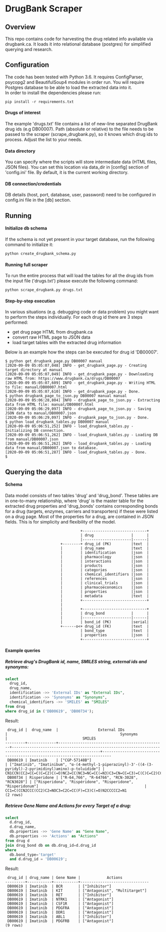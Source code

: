 # DrugBank Scraper

## Overview

This repo contains code for harvesting the drug related info available via drugbank.ca. It loads it into relational database (postgres) for simplified querying and research.

## Configuration

The code has been tested with Python 3.6. It requires ConfigParser, psycopg2 and BeautifulSoup4 modules in order run. You will require Postgres database to be able to load the extracted data into it.  
In order to install the dependencies please run:
```
pip install -r requirements.txt
```


#### Drugs of interest

The example 'drugs.txt' file contains a list of new-line separated DrugBank drug ids (e.g DB00007). Path (absolute or relative) to the file needs to be passed to the scraper (scrape_drugbank.py), so it knows which drug ids to process. Adjust the list to your needs. 

#### Data directory

You can specify where the scripts will store intermediate data (HTML files, JSON files). You can set this location via data_dir in [config] section of 'config.ini' file. By default, it is the current working directory.

#### DB connection/credentials

DB details (host, port, database, user, password) need to be configured in config.ini file in the [db] section.

## Running

#### Initialize db schema

If the schema is not yet present in your target database, run the following command to initialize it:
```
python create_drugbank_schema.py
```

#### Running full scraper

To run the entire process that will load the tables for all the drug ids from the input file ('drugs.txt') please execute the following command:
```
python scrape_drugbank.py drugs.txt
```

#### Step-by-step execution

In various situations (e.g. debugging code or data problem) you might want to perform the steps individually. For each drug id there are 3 steps performed:
* get drug page HTML from drugbank.ca
* convert raw HTML page to JSON data
* load target tables with the extracted drug information

Below is an example how the steps can be executed for drug id 'DB00007'.
```
$ python get_drugbank_page.py DB00007 manual
[2020-09-09 05:05:07,048] INFO - get_drugbank_page.py - Creating target directory at manual
[2020-09-09 05:05:07,049] INFO - get_drugbank_page.py - Downloading raw HTML from: https://www.drugbank.ca/drugs/DB00007
[2020-09-09 05:05:07,609] INFO - get_drugbank_page.py - Writing HTML to file: manual/DB00007.html
[2020-09-09 05:05:07,610] INFO - get_drugbank_page.py - Done.
$ python drugbank_page_to_json.py DB00007 manual manual
[2020-09-09 05:06:28,804] INFO - drugbank_page_to_json.py - Extracting data from HTML file: manual/DB00007.html
[2020-09-09 05:06:29,097] INFO - drugbank_page_to_json.py - Saving JSON data to manual/DB00007.json
[2020-09-09 05:06:29,097] INFO - drugbank_page_to_json.py - Done.
$ python load_drugbank_tables.py DB00007 manual
[2020-09-09 05:06:51,252] INFO - load_drugbank_tables.py - Initializing DB connection.
[2020-09-09 05:06:51,262] INFO - load_drugbank_tables.py - Loading DB from manual/DB00007.json
[2020-09-09 05:06:51,262] INFO - load_drugbank_tables.py - Loading data from manual/DB00007.json to database.
[2020-09-09 05:06:51,287] INFO - load_drugbank_tables.py - Done.
$
```

## Querying the data

#### Schema

Data model consists of two tables 'drug' and 'drug_bond'. These tables are in one-to-many relationship, where 'drug' is the master table for the extracted drug properties and 'drug_bonds' contains corresponding
bonds for a drug (targets, enzymes, carriers and transporters) if these were listed on a drug page. Most of the properties for a drug, are contained in JSON fields. This is for simplicity and flexibility of the 
model. 
```
                                  +-----------------------------+
                                  | drug                 |      |
                                  |----------------------|------|
                         +--------+ drug_id (PK)         |text  |
                         |        | drug_name            |text  |
                         |        | identification       |json  |
                         |        | pharmacology         |json  |
                         |        | interactions         |json  |
                         |        | products             |json  |
                         |        | categories           |json  |
                         |        | chemical_identifiers |json  |
                         |        | references           |json  |
                         |        | clinical_trials      |json  |
                         |        | pharmacoeconomics    |json  |
                         |        | properties           |json  |
                         |        | metadata             |text  |
                         |        +-----------------------------+
                         |
                         |        +-----------------------------+
                         |        | drug_bond            |      |
                         |        |----------------------|------|
                         |        | bond_id (PK)         |serial|
                         +------o<+ drug_id (FK)         |text  |
                                  | bond_type            |text  |
                                  | properties           |json  |
                                  +-----------------------------+
```

#### Example queries

##### Retrieve drug's DrugBank id, name, SMILES string, external ids and synonyms:
```sql
select 
  drug_id, 
  drug_name, 
  identification ->> 'External IDs' as "External IDs", 
  identification ->> 'Synonyms' as "Synonyms",
  chemical_identifiers ->> 'SMILES' as "SMILES"
from drug
where drug_id in ('DB00619', 'DB00734');
```
Result:
```
 drug_id |  drug_name  |                  External IDs                  |                                                   Synonyms                                                   |                                  SMILES                                  
---------+-------------+------------------------------------------------+--------------------------------------------------------------------------------------------------------------+--------------------------------------------------------------------------
 DB00619 | Imatinib    | ["CGP-57148B"]                                 | ["Imatinib", "Imatinibum", "α-(4-methyl-1-piperazinyl)-3'-((4-(3-pyridyl)-2-pyrimidinyl)amino)-p-toluidide"] | CN1CCN(CC2=CC=C(C=C2)C(=O)NC2=CC(NC3=NC=CC(=N3)C3=CN=CC=C3)=C(C)C=C2)CC1
 DB00734 | Risperidone | ["R-64,766", "R-64766", "RCN-3028", "RCN3028"] | ["Risperidona", "Rispéridone", "Risperidone", "Risperidonum"]                                                | CC1=C(CCN2CCC(CC2)C2=NOC3=C2C=CC(F)=C3)C(=O)N2CCCCC2=N1
(2 rows)

```

##### Retrieve Gene Name and Actions for every Target of a drug:
```sql
select 
  d.drug_id, 
  d.drug_name, 
  db.properties ->> 'Gene Name' as "Gene Name", 
  db.properties ->> 'Actions' as "Actions" 
from drug d 
join drug_bond db on db.drug_id=d.drug_id 
where 
  db.bond_type='target'
  and d.drug_id = 'DB00619';
```

Result:
```
 drug_id | drug_name | Gene Name |            Actions            
---------+-----------+-----------+-------------------------------
 DB00619 | Imatinib  | BCR       | ["Inhibitor"]
 DB00619 | Imatinib  | KIT       | ["Antagonist", "Multitarget"]
 DB00619 | Imatinib  | RET       | ["Inhibitor"]
 DB00619 | Imatinib  | NTRK1     | ["Antagonist"]
 DB00619 | Imatinib  | CSF1R     | ["Antagonist"]
 DB00619 | Imatinib  | PDGFRA    | ["Antagonist"]
 DB00619 | Imatinib  | DDR1      | ["Antagonist"]
 DB00619 | Imatinib  | ABL1      | ["Inhibitor"]
 DB00619 | Imatinib  | PDGFRB    | ["Antagonist"]
(9 rows)
```